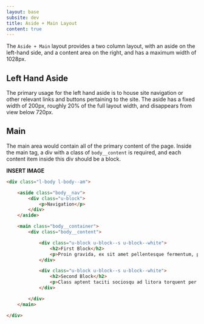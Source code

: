 ```yaml
---
layout: base
subsite: dev
title: Aside + Main Layout
content: true
---
```


The `Aside + Main` layout provides a two column layout, with an aside on the left-hand side, and a content area on the right, and has a maximum width of 1028px.

## Left Hand Aside

The primary usage for the left hand aside is to house site navigation or other relevant links and buttons pertaining to the site. The aside has a fixed width of 200px, roughly 20% of the full layout width, and disappears from view below 720px.

## Main

The main area would contain all of the primary content of the page. Inside the main tag, a div with a class of `body__content` is required, and each content item inside this div should be a block.

**INSERT IMAGE**

```html
<div class="l-body l-body--am">

	<aside class="body__nav">
		<div class="u-block">
			<p>Navigation</p>
		</div>
	</aside>

	<main class="body__container">
		<div class="body__content">

			<div class="u-block u-block--s u-block--white">
				<h2>First Block</h2>
				<p>Proin gravida, ex sit amet pellentesque fermentum, purus massa facilisis dolor, et porta magna libero a velit.</p>
			</div>

			<div class="u-block u-block--s u-block--white">
				<h2>Second Block</h2>
				<p>Class aptent taciti sociosqu ad litora torquent per conubia nostra, per inceptos himenaeos.</p>
			</div>

		</div>
	</main>

</div>
```
